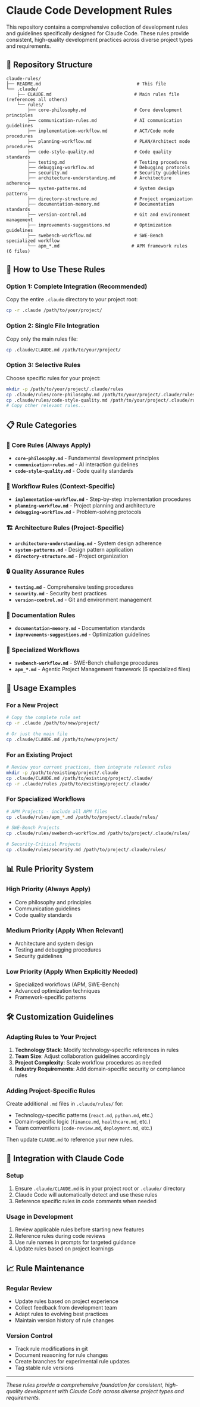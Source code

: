 # Claude Code Development Rules

This repository contains a comprehensive collection of development rules and guidelines specifically designed for Claude Code. These rules provide consistent, high-quality development practices across diverse project types and requirements.

## 📁 Repository Structure

```
claude-rules/
├── README.md                                    # This file
└── .claude/
    ├── CLAUDE.md                               # Main rules file (references all others)
    └── rules/
        ├── core-philosophy.md                  # Core development principles
        ├── communication-rules.md              # AI communication guidelines
        ├── implementation-workflow.md          # ACT/Code mode procedures
        ├── planning-workflow.md                # PLAN/Architect mode procedures
        ├── code-style-quality.md               # Code quality standards
        ├── testing.md                          # Testing procedures
        ├── debugging-workflow.md               # Debugging protocols
        ├── security.md                         # Security guidelines
        ├── architecture-understanding.md       # Architecture adherence
        ├── system-patterns.md                  # System design patterns
        ├── directory-structure.md              # Project organization
        ├── documentation-memory.md             # Documentation standards
        ├── version-control.md                  # Git and environment management
        ├── improvements-suggestions.md         # Optimization guidelines
        ├── swebench-workflow.md                # SWE-Bench specialized workflow
        └── apm_*.md                           # APM framework rules (6 files)
```

## 🚀 How to Use These Rules

### Option 1: Complete Integration (Recommended)
Copy the entire `.claude` directory to your project root:

```bash
cp -r .claude /path/to/your/project/
```

### Option 2: Single File Integration
Copy only the main rules file:

```bash
cp .claude/CLAUDE.md /path/to/your/project/
```

### Option 3: Selective Rules
Choose specific rules for your project:

```bash
mkdir -p /path/to/your/project/.claude/rules
cp .claude/rules/core-philosophy.md /path/to/your/project/.claude/rules/
cp .claude/rules/code-style-quality.md /path/to/your/project/.claude/rules/
# Copy other relevant rules...
```

## 📋 Rule Categories

### 🎯 Core Rules (Always Apply)
- **`core-philosophy.md`** - Fundamental development principles
- **`communication-rules.md`** - AI interaction guidelines  
- **`code-style-quality.md`** - Code quality standards

### 🔧 Workflow Rules (Context-Specific)
- **`implementation-workflow.md`** - Step-by-step implementation procedures
- **`planning-workflow.md`** - Project planning and architecture
- **`debugging-workflow.md`** - Problem-solving protocols

### 🏗️ Architecture Rules (Project-Specific)
- **`architecture-understanding.md`** - System design adherence
- **`system-patterns.md`** - Design pattern application
- **`directory-structure.md`** - Project organization

### 🔒 Quality Assurance Rules
- **`testing.md`** - Comprehensive testing procedures
- **`security.md`** - Security best practices
- **`version-control.md`** - Git and environment management

### 📝 Documentation Rules
- **`documentation-memory.md`** - Documentation standards
- **`improvements-suggestions.md`** - Optimization guidelines

### 🤖 Specialized Workflows
- **`swebench-workflow.md`** - SWE-Bench challenge procedures
- **`apm_*.md`** - Agentic Project Management framework (6 specialized files)

## 🎯 Usage Examples

### For a New Project
```bash
# Copy the complete rule set
cp -r .claude /path/to/new/project/

# Or just the main file
cp .claude/CLAUDE.md /path/to/new/project/
```

### For an Existing Project
```bash
# Review your current practices, then integrate relevant rules
mkdir -p /path/to/existing/project/.claude
cp .claude/CLAUDE.md /path/to/existing/project/.claude/
cp -r .claude/rules /path/to/existing/project/.claude/
```

### For Specialized Workflows
```bash
# APM Projects - include all APM files
cp .claude/rules/apm_*.md /path/to/project/.claude/rules/

# SWE-Bench Projects
cp .claude/rules/swebench-workflow.md /path/to/project/.claude/rules/

# Security-Critical Projects
cp .claude/rules/security.md /path/to/project/.claude/rules/
```

## 📊 Rule Priority System

### High Priority (Always Apply)
- Core philosophy and principles
- Communication guidelines
- Code quality standards

### Medium Priority (Apply When Relevant)
- Architecture and system design
- Testing and debugging procedures
- Security guidelines

### Low Priority (Apply When Explicitly Needed)
- Specialized workflows (APM, SWE-Bench)
- Advanced optimization techniques
- Framework-specific patterns

## 🛠️ Customization Guidelines

### Adapting Rules to Your Project
1. **Technology Stack**: Modify technology-specific references in rules
2. **Team Size**: Adjust collaboration guidelines accordingly
3. **Project Complexity**: Scale workflow procedures as needed
4. **Industry Requirements**: Add domain-specific security or compliance rules

### Adding Project-Specific Rules
Create additional `.md` files in `.claude/rules/` for:
- Technology-specific patterns (`react.md`, `python.md`, etc.)
- Domain-specific logic (`finance.md`, `healthcare.md`, etc.)
- Team conventions (`code-review.md`, `deployment.md`, etc.)

Then update `CLAUDE.md` to reference your new rules.

## 🔧 Integration with Claude Code

### Setup
1. Ensure `.claude/CLAUDE.md` is in your project root or `.claude/` directory
2. Claude Code will automatically detect and use these rules
3. Reference specific rules in code comments when needed

### Usage in Development
1. Review applicable rules before starting new features
2. Reference rules during code reviews
3. Use rule names in prompts for targeted guidance
4. Update rules based on project learnings

## 📈 Rule Maintenance

### Regular Review
- Update rules based on project experience
- Collect feedback from development team
- Adapt rules to evolving best practices
- Maintain version history of rule changes

### Version Control
- Track rule modifications in git
- Document reasoning for rule changes
- Create branches for experimental rule updates
- Tag stable rule versions

---

*These rules provide a comprehensive foundation for consistent, high-quality development with Claude Code across diverse project types and requirements.*